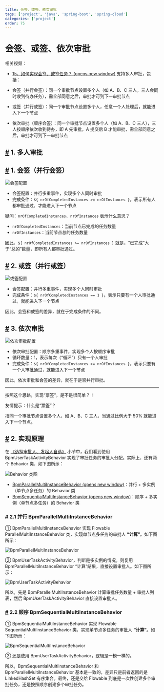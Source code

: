 ```yaml
---
title: 会签、或签、依次审批
tags: ['project', 'java', 'spring-boot', 'spring-cloud']
categories: ['project']
order: 75
---
```

# 会签、或签、依次审批

相关视频：

 * [15、如何实现会签、或签任务？  (opens new window)](https://t.zsxq.com/04yFUVZvF)
 支持多人审批，包括：

 * 会签（并行会签）：同一个审批节点设置多个人（如 A、B、C 三人，三人会同时收到待办任务），需全部同意之后，审批才可到下一审批节点
* 或签（并行或签）：同一个审批节点设置多个人，任意一个人处理后，就能进入下一个节点
* 依次审批（顺序会签）：同一个审批节点设置多个人（如 A、B、C 三人），三人按顺序依次收到待办，即 A 先审批，A 提交后 B 才能审批，需全部同意之后，审批才可到下一审批节点

 ## [#](#_1-多人审批) 1. 多人审批

 ## [#](#_1-会签-并行会签) 1. 会签（并行会签）

 ![会签配置](https://doc.iocoder.cn/img/%E5%B7%A5%E4%BD%9C%E6%B5%81%E6%89%8B%E5%86%8C/%E5%A4%9A%E4%BA%BA%E5%AE%A1%E6%89%B9/%E4%BC%9A%E7%AD%BE%E9%85%8D%E7%BD%AE.png)

 * 会签配置：并行多重事件，实现多个人同时审批
* 完成条件：`${ nrOfCompletedInstances >= nrOfInstances }`，表示所有人都审批通过，才能进入下一个节点

 疑问：`nrOfCompletedInstances`、`nrOfInstances` 表示什么意思？

 * `nrOfCompletedInstances`：当前节点已完成的任务数量
* `nrOfInstances`：当前节点总的任务数量

 因此，`${ nrOfCompletedInstances >= nrOfInstances }` 就是，“已完成”大于“总的”数量，即所有人都审批通过。

 ## [#](#_2-或签-并行或签) 2. 或签（并行或签）

 ![或签配置](https://doc.iocoder.cn/img/%E5%B7%A5%E4%BD%9C%E6%B5%81%E6%89%8B%E5%86%8C/%E5%A4%9A%E4%BA%BA%E5%AE%A1%E6%89%B9/%E6%88%96%E7%AD%BE%E9%85%8D%E7%BD%AE.png)

 * 会签配置：并行多重事件，实现多个人同时审批
* 完成条件：`${ nrOfCompletedInstances == 1 }`，表示只要有一个人审批通过，就能进入下一个节点

 因此，会签和或签的差异，就在于完成条件的不同。

 ## [#](#_3-依次审批) 3. 依次审批

 ![依次审批配置](https://doc.iocoder.cn/img/%E5%B7%A5%E4%BD%9C%E6%B5%81%E6%89%8B%E5%86%8C/%E5%A4%9A%E4%BA%BA%E5%AE%A1%E6%89%B9/%E4%BE%9D%E6%AC%A1%E5%AE%A1%E6%89%B9%E9%85%8D%E7%BD%AE.png)

 * 依次审批配置：顺序多重事件，实现多个人按顺序审批
* 循环数量：1，表示每次（“循环”）只有一个人审批
* 完成条件：`${ nrOfCompletedInstances >= nrOfInstances }`，表示只要有一个人审批通过，就能进入下一个节点

 因此，依次审批和会签的差异，就在于是否并行审批。

 

---

 按照这个思路，实现“票签”，是不是很简单？！

 友情提示：什么是“票签”？

 指同一个审批节点设置多个人，如 A、B、C 三人，当通过比例大于 50% 就能进入下一个节点。

 ## [#](#_2-实现原理) 2. 实现原理

 在 [《选择审批人、发起人自选》](/bpm/assignee) 小节中，我们看到使用 BpmUserTaskActivityBehavior 实现了审批任务的审批人分配。实际上，还有两个 Behavior 类，如下图所示：

 ![Behavior 类图](https://doc.iocoder.cn/img/%E5%B7%A5%E4%BD%9C%E6%B5%81%E6%89%8B%E5%86%8C/%E5%A4%9A%E4%BA%BA%E5%AE%A1%E6%89%B9/Behavior.png)

 * [BpmParallelMultiInstanceBehavior  (opens new window)](https://github.com/YunaiV/ruoyi-vue-pro/blob/master/yudao-module-bpm/yudao-module-bpm-biz/src/main/java/cn/iocoder/yudao/module/bpm/framework/flowable/core/behavior/BpmParallelMultiInstanceBehavior.java)：并行 + 多实例（单节点多任务）的 Behavior 类
* [BpmSequentialMultiInstanceBehavior  (opens new window)](https://github.com/YunaiV/ruoyi-vue-pro/blob/master/yudao-module-bpm/yudao-module-bpm-biz/src/main/java/cn/iocoder/yudao/module/bpm/framework/flowable/core/behavior/BpmSequentialMultiInstanceBehavior.java)：顺序 + 多实例（单节点多任务）的 Behavior 类

 ### [#](#_2-1-并行-bpmparallelmultiinstancebehavior) 2.1 并行 BpmParallelMultiInstanceBehavior

 ① BpmParallelMultiInstanceBehavior 实现 Flowable ParallelMultiInstanceBehavior 类，实现单节点多任务的审批人 **“计算”**。如下图所示：

 ![BpmParallelMultiInstanceBehavior](https://doc.iocoder.cn/img/%E5%B7%A5%E4%BD%9C%E6%B5%81%E6%89%8B%E5%86%8C/%E5%A4%9A%E4%BA%BA%E5%AE%A1%E6%89%B9/BpmParallelMultiInstanceBehavior.png)

 ② BpmUserTaskActivityBehavior，判断是多实例的情况，则复用 BpmParallelMultiInstanceBehavior “计算”结果，直接设置审批人。如下图所示：

 ![BpmUserTaskActivityBehavior](https://doc.iocoder.cn/img/%E5%B7%A5%E4%BD%9C%E6%B5%81%E6%89%8B%E5%86%8C/%E5%A4%9A%E4%BA%BA%E5%AE%A1%E6%89%B9/BpmUserTaskActivityBehavior.png)

 所以，先是 BpmParallelMultiInstanceBehavior 计算审批任务数量 + 审批人列表，然后 BpmUserTaskActivityBehavior 直接设置审批人。

 ### [#](#_2-2-顺序-bpmsequentialmultiinstancebehavior) 2.2 顺序 BpmSequentialMultiInstanceBehavior

 ① BpmSequentialMultiInstanceBehavior 实现 Flowable SequentialMultiInstanceBehavior 类，实现单节点多任务的审批人 **“计算”**。如下图所示：

 ![BpmSequentialMultiInstanceBehavior](https://doc.iocoder.cn/img/%E5%B7%A5%E4%BD%9C%E6%B5%81%E6%89%8B%E5%86%8C/%E5%A4%9A%E4%BA%BA%E5%AE%A1%E6%89%B9/BpmSequentialMultiInstanceBehavior.png)

 ② 还是使用 BpmUserTaskActivityBehavior，逻辑是一模一样的。

 所以，BpmSequentialMultiInstanceBehavior 和 BpmParallelMultiInstanceBehavior 基本是一致的，差异只是前者返回的是 LinkedHashSet 有序集合。最终，还是交给 Flowable 到底是一次性创建多个审批任务，还是按照顺序创建多个审批任务。

